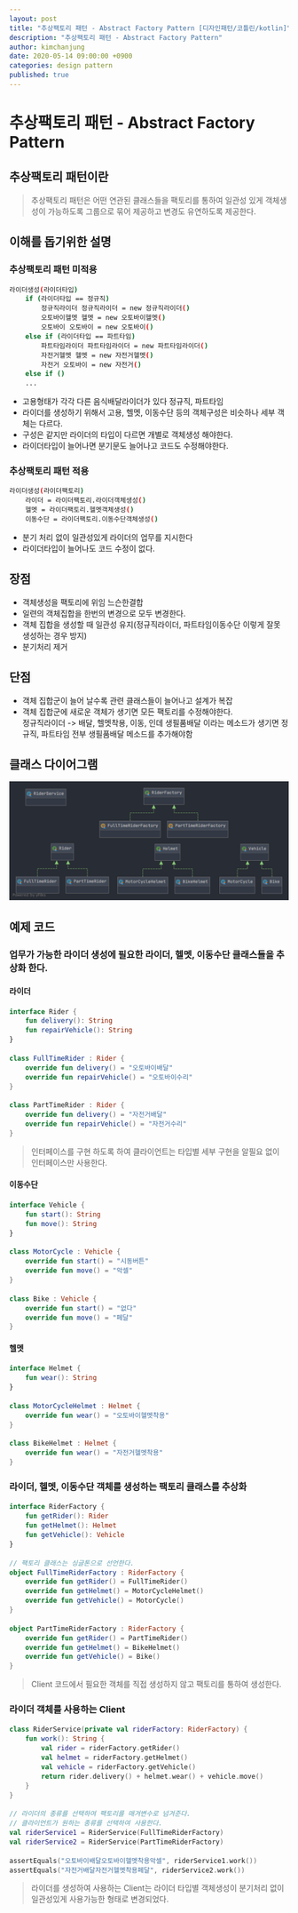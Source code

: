 ```yaml
---
layout: post
title: "추상팩토리 패턴 - Abstract Factory Pattern [디자인패턴/코틀린/kotlin]"
description: "추상팩토리 패턴 - Abstract Factory Pattern"
author: kimchanjung
date: 2020-05-14 09:00:00 +0900
categories: design pattern
published: true
---
```


# 추상팩토리 패턴 - Abstract Factory Pattern 

## 추상팩토리 패턴이란
> 추상팩토리 패턴은 어떤 연관된 클래스들을 팩토리를 통하여 일관성 있게 객체생성이 가능하도록 그룹으로 묶어 제공하고 변경도 유연하도록 제공한다.

## 이해를 돕기위한 설명
### 추상팩토리 패턴 미적용 
```bash
라이더생성(라이더타입)
    if (라이더타입 == 정규직)
        정규직라이더 정규직라이더 = new 정규직라이더()
        오토바이헬멧 헬멧 = new 오토바이헬멧()
        오토바이 오토바이 = new 오토바이()
    else if (라이더타입 == 파트타임)
        파트타임라이더 파트타임라이더 = new 파트타임라이더()
        자전거헬멧 헬멧 = new 자전거헬멧()
        자전거 오토바이 = new 자전거()
    else if ()
    ...
```  

- 고용형태가 각각 다른 음식배달라이더가 있다 정규직, 파트타임
- 라이더를 생성하기 위해서 고용, 헬멧, 이동수단 등의 객체구성은 비슷하나 세부 객체는 다르다.
- 구성은 같지만 라이더의 타입이 다르면 개별로 객체생성 해야한다.
- 라이더타입이 늘어나면 분기문도 늘어나고 코드도 수정해야한다.  

### 추상팩토리 패턴 적용
```bash
라이더생성(라이더팩토리)
    라이더 = 라이더팩토리.라이더객체생성()
    헬멧 = 라이더팩토리.헬멧객체생성()
    이동수단 = 라이더팩토리.이동수단객체생성()
```  

- 분기 처리 없이 일관성있게 라이더의 업무를 지시한다
- 라이더타입이 늘어나도 코드 수정이 없다.

## 장점
- 객체생성을 팩토리에 위임 느슨한결합
- 일련의 객체집합을 한번의 변경으로 모두 변경한다.
- 객체 집합을 생성할 때 일관성 유지(정규직라이더, 파트타임이동수단 이렇게 잘못 생성하는 경우 방지)
- 분기처리 제거
 
 
## 단점
- 객체 집합군이 늘어 날수록 관련 클래스들이 늘어나고 설계가 복잡
- 객체 집합군에 새로운 객체가 생기면 모든 팩토리를 수정해야한다.  
  정규직라이더 -> 배달, 헬멧착용, 이동, 인데 생필품배달 이라는 메소드가 생기면 
  정규직, 파트타임 전부 생필품배달 메소드를 추가해야함 

## 클래스 다이어그램
![class-diagram](/post-img/design-pattern/abstract-pattern-class-diagram.png)
## 예제 코드

### 업무가 가능한 라이더 생성에 필요한 라이더, 헬멧, 이동수단 클래스들을 추상화 한다.
#### 라이더
```kotlin
interface Rider {
    fun delivery(): String
    fun repairVehicle(): String
}

class FullTimeRider : Rider {
    override fun delivery() = "오토바이배달"
    override fun repairVehicle() = "오토바이수리"
}

class PartTimeRider : Rider {
    override fun delivery() = "자전거배달"
    override fun repairVehicle() = "자전거수리"
}
```
> 인터페이스를 구현 하도록 하여 클라이언트는 타입별 세부 구현을 알필요 없이 인터페이스만 사용한다.

#### 이동수단
```kotlin
interface Vehicle {
    fun start(): String
    fun move(): String
}

class MotorCycle : Vehicle {
    override fun start() = "시동버튼"
    override fun move() = "악셀"
}

class Bike : Vehicle {
    override fun start() = "없다"
    override fun move() = "페달"
}
```

#### 헬멧 
```kotlin
interface Helmet {
    fun wear(): String
}

class MotorCycleHelmet : Helmet {
    override fun wear() = "오토바이헬멧착용"
}

class BikeHelmet : Helmet {
    override fun wear() = "자전거헬멧착용"
}
```

### 라이더, 헬멧, 이동수단 객체를 생성하는 팩토리 클래스를 추상화

```kotlin
interface RiderFactory {
    fun getRider(): Rider
    fun getHelmet(): Helmet
    fun getVehicle(): Vehicle
}

// 팩토리 클래스는 싱글톤으로 선언한다.
object FullTimeRiderFactory : RiderFactory {
    override fun getRider() = FullTimeRider()
    override fun getHelmet() = MotorCycleHelmet()
    override fun getVehicle() = MotorCycle()
}

object PartTimeRiderFactory : RiderFactory {
    override fun getRider() = PartTimeRider()
    override fun getHelmet() = BikeHelmet()
    override fun getVehicle() = Bike()
}
```
> Client 코드에서 필요한 객체를 직접 생성하지 않고 팩토리를 통하여 생성한다.

### 라이더 객체를 사용하는 Client
```kotlin
class RiderService(private val riderFactory: RiderFactory) {
    fun work(): String {
        val rider = riderFactory.getRider()
        val helmet = riderFactory.getHelmet()
        val vehicle = riderFactory.getVehicle()
        return rider.delivery() + helmet.wear() + vehicle.move()
    }
}

// 라이더의 종류를 선택하여 팩토리를 매겨변수로 넘겨준다.
// 클라이언트가 원하는 종류를 선택하여 사용한다.
val riderService1 = RiderService(FullTimeRiderFactory)
val riderService2 = RiderService(PartTimeRiderFactory)

assertEquals("오토바이배달오토바이헬멧착용악셀", riderService1.work())
assertEquals("자전거배달자전거헬멧착용페달", riderService2.work())
```

> 라이더를 생성하여 사용하는 Client는 라이더 타입별 객체생성이 분기처리 없이 일관성있게 사용가능한 형태로 변경되었다.